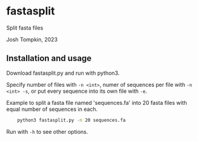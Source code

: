 # fastasplit
Split fasta files

Josh Tompkin, 2023

## Installation and usage

Download fastasplit.py and run with python3.

Specify number of files with `-n <int>`, numer of sequences per file with `-n <int> -s`, or put every sequence into its own file with `-e`.

Example to split a fasta file named 'sequences.fa' into 20 fasta files with equal number of sequences in each.
```bash
    python3 fastasplit.py -n 20 sequences.fa
```

Run with `-h` to see other options.
